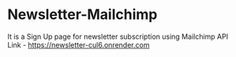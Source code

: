 # Newsletter-Mailchimp
It is a Sign Up page for newsletter subscription using Mailchimp API<br>
Link - https://newsletter-cul6.onrender.com
